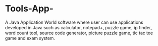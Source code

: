 # Tools-App-
A Java Application World software where user can use applications developed in Java such as calculator, notepad+, puzzle game, ip finder, word count tool, source code generator, picture puzzle game, tic tac toe game and exam system.
